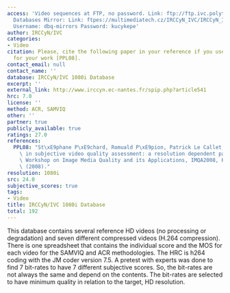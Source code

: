 ```yaml
---
access: 'Video sequences at FTP, no password. Link: ftp://ftp.ivc.polytech.univ-nantes.fr/IRCCyN_IVC_1080i_Database/  Qualinet
  Databases Mirror: Link: ftpes://multimediatech.cz/IRCCyN_IVC/IRCCyN_IVC_1080i_Database
  Username: dbq-mirrors Password: kucykepe'
author: IRCCyN/IVC
categories:
- Video
citation: Please, cite the following paper in your reference if you use this database
  for your work [PPL08].
contact_email: null
contact_name: ''
database: IRCCyN/IVC 1080i Database
excerpt: ''
external_link: http://www.irccyn.ec-nantes.fr/spip.php?article541
hrc: 7.0
license: ''
method: ACR, SAMVIQ
other: ''
partner: true
publicly_available: true
ratings: 27.0
references:
  PPL08: "St\xE9phane P\xE9chard, Romuald P\xE9pion, Patrick Le Callet, Suitable methodology\
    \ in subjective video quality assessment: a resolution dependent paradigm, International\
    \ Workshop on Image Media Quality and its Applications, IMQA2008, Kyoto : Japan\
    \ (2008)."
resolution: 1080i
src: 24.0
subjective_scores: true
tags:
- Video
title: IRCCyN/IVC 1080i Database
total: 192
---
```


This database contains several reference HD videos (no processing or degradation) and seven different compressed videos (H.264 compression). There is one spreadsheet that contains the individual score and the MOS for each video for the SAMVIQ and ACR methodologies. The HRC is h264 coding with the JM coder version 7.5. A pretest with experts was done to find 7 bit-rates to have 7 different subjective scores. So, the bit-rates are not always the same and depend on the contents. The bit-rates are selected to have minimum quality in relation to the target, HD resolution.